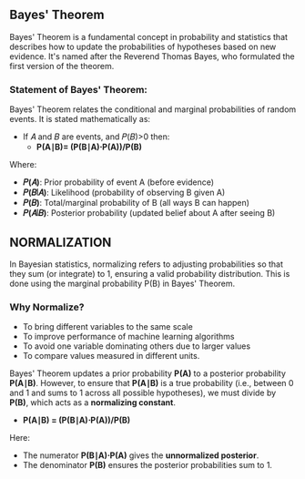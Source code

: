 ## Bayes' Theorem
Bayes' Theorem is a fundamental concept in probability and statistics that describes how to update the probabilities of hypotheses based on new evidence. It's named after the Reverend Thomas Bayes, who formulated the first version of the theorem.

### Statement of Bayes' Theorem:
Bayes' Theorem relates the conditional and marginal probabilities of random events. It is stated mathematically as:

- If 𝐴 and 𝐵 are events, and 𝑃(𝐵)>0 then:
   - **P(A∣B)= (P(B∣A)⋅P(A))/P(B)**

Where:
- **𝑃(𝐴)**: Prior probability of event A (before evidence)
- **𝑃(𝐵∣𝐴)**: Likelihood (probability of observing B given A)
- **𝑃(𝐵)**: Total/marginal probability of B (all ways B can happen)
- **𝑃(𝐴∣𝐵)**: Posterior probability (updated belief about A after seeing B)

## NORMALIZATION
In Bayesian statistics, normalizing refers to adjusting probabilities so that they sum (or integrate) to 1, ensuring a valid probability distribution. This is done using the marginal probability P(B) in Bayes' Theorem.
### Why Normalize?
- To bring different variables to the same scale
- To improve performance of machine learning algorithms
- To avoid one variable dominating others due to larger values
- To compare values measured in different units.

Bayes' Theorem updates a prior probability **P(A)** to a posterior probability **P(A∣B)**. However, to ensure that **P(A∣B)** is a true probability (i.e., between 0 and 1 and sums to 1 across all possible hypotheses), we must divide by **P(B)**, which acts as a **normalizing constant**.
- **P(A∣B) = (P(B∣A)⋅P(A))/P(B)**

Here:
- The numerator **P(B∣A)⋅P(A)** gives the **unnormalized posterior**.
- The denominator **P(B)** ensures the posterior probabilities sum to 1.

